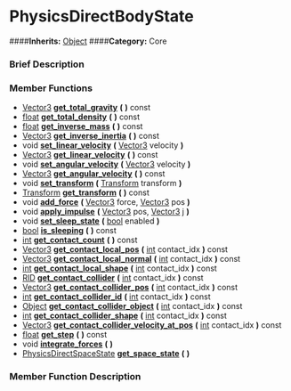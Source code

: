 #  PhysicsDirectBodyState  
####**Inherits:** [Object](class_object)
####**Category:** Core

###  Brief Description  


###  Member Functions 
  * [Vector3](class_vector3)  **[get&#95;total&#95;gravity](#get_total_gravity)**  **(** **)** const
  * [float](class_float)  **[get&#95;total&#95;density](#get_total_density)**  **(** **)** const
  * [float](class_float)  **[get&#95;inverse&#95;mass](#get_inverse_mass)**  **(** **)** const
  * [Vector3](class_vector3)  **[get&#95;inverse&#95;inertia](#get_inverse_inertia)**  **(** **)** const
  * void  **[set&#95;linear&#95;velocity](#set_linear_velocity)**  **(** [Vector3](class_vector3) velocity  **)**
  * [Vector3](class_vector3)  **[get&#95;linear&#95;velocity](#get_linear_velocity)**  **(** **)** const
  * void  **[set&#95;angular&#95;velocity](#set_angular_velocity)**  **(** [Vector3](class_vector3) velocity  **)**
  * [Vector3](class_vector3)  **[get&#95;angular&#95;velocity](#get_angular_velocity)**  **(** **)** const
  * void  **[set&#95;transform](#set_transform)**  **(** [Transform](class_transform) transform  **)**
  * [Transform](class_transform)  **[get&#95;transform](#get_transform)**  **(** **)** const
  * void  **[add&#95;force](#add_force)**  **(** [Vector3](class_vector3) force, [Vector3](class_vector3) pos  **)**
  * void  **[apply&#95;impulse](#apply_impulse)**  **(** [Vector3](class_vector3) pos, [Vector3](class_vector3) j  **)**
  * void  **[set&#95;sleep&#95;state](#set_sleep_state)**  **(** [bool](class_bool) enabled  **)**
  * [bool](class_bool)  **[is&#95;sleeping](#is_sleeping)**  **(** **)** const
  * [int](class_int)  **[get&#95;contact&#95;count](#get_contact_count)**  **(** **)** const
  * [Vector3](class_vector3)  **[get&#95;contact&#95;local&#95;pos](#get_contact_local_pos)**  **(** [int](class_int) contact_idx  **)** const
  * [Vector3](class_vector3)  **[get&#95;contact&#95;local&#95;normal](#get_contact_local_normal)**  **(** [int](class_int) contact_idx  **)** const
  * [int](class_int)  **[get&#95;contact&#95;local&#95;shape](#get_contact_local_shape)**  **(** [int](class_int) contact_idx  **)** const
  * [RID](class_rid)  **[get&#95;contact&#95;collider](#get_contact_collider)**  **(** [int](class_int) contact_idx  **)** const
  * [Vector3](class_vector3)  **[get&#95;contact&#95;collider&#95;pos](#get_contact_collider_pos)**  **(** [int](class_int) contact_idx  **)** const
  * [int](class_int)  **[get&#95;contact&#95;collider&#95;id](#get_contact_collider_id)**  **(** [int](class_int) contact_idx  **)** const
  * [Object](class_object)  **[get&#95;contact&#95;collider&#95;object](#get_contact_collider_object)**  **(** [int](class_int) contact_idx  **)** const
  * [int](class_int)  **[get&#95;contact&#95;collider&#95;shape](#get_contact_collider_shape)**  **(** [int](class_int) contact_idx  **)** const
  * [Vector3](class_vector3)  **[get&#95;contact&#95;collider&#95;velocity&#95;at&#95;pos](#get_contact_collider_velocity_at_pos)**  **(** [int](class_int) contact_idx  **)** const
  * [float](class_float)  **[get&#95;step](#get_step)**  **(** **)** const
  * void  **[integrate&#95;forces](#integrate_forces)**  **(** **)**
  * [PhysicsDirectSpaceState](class_physicsdirectspacestate)  **[get&#95;space&#95;state](#get_space_state)**  **(** **)**

###  Member Function Description  
